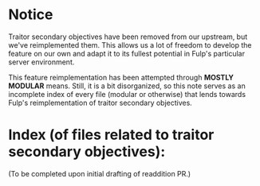 # Notice

Traitor secondary objectives have been removed from our upstream, but we've reimplemented them. This allows us a lot of freedom to develop the feature on our own and adapt it to its fullest potential in Fulp's particular server environment.

This feature reimplementation has been attempted through **MOSTLY MODULAR** means. Still, it is a bit disorganized, so this note serves as an incomplete index of every file (modular or otherwise) that lends towards Fulp's reimplementation of traitor secondary objectives.

# Index (of files related to traitor secondary objectives):

(To be completed upon initial drafting of readdition PR.)
